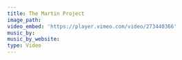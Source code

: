 ```yaml
---
title: The Martin Project
image_path:
video_embed: 'https://player.vimeo.com/video/273440366'
music_by:
music_by_website:
type: Video
---
```


